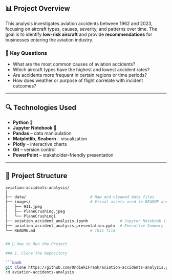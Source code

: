 ## 📊 Project Overview

This analysis investigates aviation accidents between 1962 and 2023, focusing on aircraft types, causes, severity, and patterns over time. The goal is to identify **low-risk aircraft** and provide **recommendations** for businesses entering the aviation industry.

### 🔎 Key Questions

- What are the most common causes of aviation accidents?
- Which aircraft types have the highest and lowest accident rates?
- Are accidents more frequent in certain regions or time periods?
- How does weather or purpose of flight correlate with incident outcomes?

---

## 🔍 Technologies Used

- **Python** 🐍  
- **Jupyter Notebook** 📓  
- **Pandas** – data manipulation  
- **Matplotlib**, **Seaborn** – visualization  
- **Plotly** – interactive charts  
- **Git** – version control  
- **PowerPoint** – stakeholder-friendly presentation  

---

## 📁 Project Structure

```bash
aviation-accidents-analysis/
│
├── data/                            # Raw and cleaned data files
├── images/                          # Visual assets used in README and notebook
│   ├── 911.jpeg
│   ├── PlaneCrushing.jpeg
│   └── PlaneCrushing1
├── aviation_accident_analysis.ipynb              # Jupyter Notebook (full analysis)
├── aviation_accident_analysis_presentation.pptx  # Executive Summary
└── README.md                        # This file


## 🚀 How to Run the Project

### 1. Clone the Repository

```bash
git clone https://github.com/OndiekiFrank/aviation-accidents-analysis.git
cd aviation-accidents-analysis